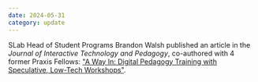 ```yaml
---
date: 2024-05-31
category: update
---
```


SLab Head of Student Programs Brandon Walsh published an article in the *Journal of Interactive Technology and Pedagogy*, co-authored with 4 former Praxis Fellows: ["A Way In: Digital Pedagogy Training with Speculative, Low-Tech Workshops"](https://cuny.manifoldapp.org/read/a-way-in-digital-pedagogy-training-with-speculative-low-tech-workshops/section/d26fab6f-c473-489a-9516-a6e6f0c747a7).